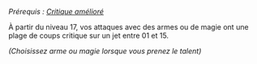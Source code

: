 *Prérequis : [Critique amélioré](Critique%20amélioré.md)*


À partir du niveau 17, vos attaques avec des armes ou de magie ont une plage de coups critique sur un jet entre 01 et 15. 

*(Choisissez arme ou magie lorsque vous prenez le talent)*